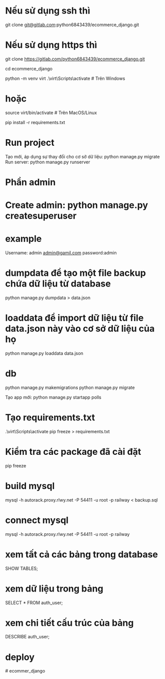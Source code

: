 # Nếu sử dụng ssh thì

git clone git@gitlab.com:python6843439/ecommerce_django.git

# Nếu sử dụng https thì

git clone https://gitlab.com/python6843439/ecommerce_django.git

cd ecommerce_django

python -m venv virt
.\virt\Scripts\activate # Trên Windows

# hoặc

source virt/bin/activate # Trên MacOS/Linux

pip install -r requirements.txt

# Run project

Tạo mới, áp dụng sự thay đổi cho cơ sở dữ liệu: python manage.py migrate
Run server: python manage.py runserver

# Phần admin

# Create admin: python manage.py createsuperuser

# example

Username: admin
admin@gamil.com
password:admin

# dumpdata để tạo một file backup chứa dữ liệu từ database

python manage.py dumpdata > data.json

# loaddata để import dữ liệu từ file data.json này vào cơ sở dữ liệu của họ

python manage.py loaddata data.json

# db

python manage.py makemigrations
python manage.py migrate

Tạo app mới: python manage.py startapp polls

# Tạo requirements.txt
.\virt\Scripts\activate
pip freeze > requirements.txt

# Kiểm tra các package đã cài đặt
pip freeze

# build mysql
mysql -h autorack.proxy.rlwy.net -P 54411 -u root -p railway < backup.sql

# connect mysql
mysql -h autorack.proxy.rlwy.net -P 54411 -u root -p railway

# xem tất cả các bảng trong database
SHOW TABLES;

# xem dữ liệu trong bảng
SELECT * FROM auth_user;

# xem chi tiết cấu trúc của bảng 
DESCRIBE auth_user;

# deploy


#   e c o m m e r _ d j a n g o 
 
 